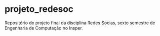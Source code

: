 # projeto_redesoc
Repositório do projeto final da disciplina Redes Socias, sexto semestre de Engenharia de Computação no Insper.
